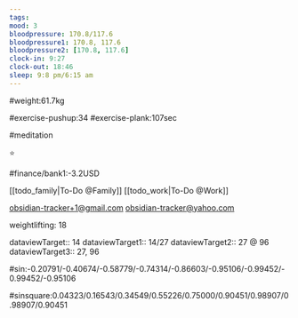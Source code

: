 ```yaml
---
tags: 
mood: 3
bloodpressure: 170.8/117.6
bloodpressure1: 170.8, 117.6
bloodpressure2: [170.8, 117.6]
clock-in: 9:27
clock-out: 18:46
sleep: 9:8 pm/6:15 am
---
```


#weight:61.7kg

#exercise-pushup:34
#exercise-plank:107sec

#meditation

⭐

#finance/bank1:-3.2USD

[[todo_family|To-Do @Family]]
[[todo_work|To-Do @Work]]

obsidian-tracker+1@gmail.com
obsidian-tracker@yahoo.com

weightlifting: 18

dataviewTarget:: 14
dataviewTarget1:: 14/27
dataviewTarget2:: 27 @ 96
dataviewTarget3:: 27, 96

#sin:-0.20791/-0.40674/-0.58779/-0.74314/-0.86603/-0.95106/-0.99452/-0.99452/-0.95106

#sinsquare:0.04323/0.16543/0.34549/0.55226/0.75000/0.90451/0.98907/0.98907/0.90451

